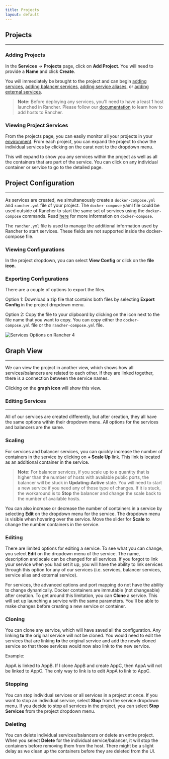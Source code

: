 ```yaml
---
title: Projects
layout: default
---
```


## Projects
---

### Adding Projects

In the **Services** -> **Projects** page, click on **Add Project**. You will need to provide a **Name** and click **Create**. 

You will immediately be brought to the project and can begin [adding services]({{site.baseurl}}/docs/services/projects/adding-services/), [adding balancer services]({{site.baseurl}}/docs/services/projects/adding-balancers/), [adding service aliases]({{site.baseurl}}/docs/services/projects/adding-service-alias), or [adding external services]({{site.baseurl}}/docs/services/projects/adding-external-services).

> **Note:** Before deploying any services, you'll need to have a least 1 host launched in Rancher. Please follow our [documentation]({{site.baseurl}}/infrastructure/hosts) to learn how to add hosts to Rancher.

### Viewing Project Services

From the projects page, you can easily monitor all your projects in your [environment]({{site.baseurl}}/docs/configuration/environment). From each project, you can expand the project to show the individual services by clicking on the carat next to the dropdown menu.

This will expand to show you any services within the project as well as all the containers that are part of the service. You can click on any individual container or service to go to the detailed page.

## Project Configuration
---

As services are created, we simultaneously create a `docker-compose.yml` and `rancher.yml` file of your project. The `docker-compose` yaml file could be used outside of Rancher to start the same set of services using the `docker-compose` commands. Read [here](https://docs.docker.com/compose/) for more information on `docker-compose`. 

The `rancher.yml` file is used to manage the additional information used by Rancher to start services. These fields are not supported inside the docker-compose file.

### Viewing Configurations

In the project dropdown, you can select **View Config** or click on the **file icon**.

### Exporting Configurations

There are a couple of options to export the files. 

Option 1: Download a zip file that contains both files by selecting **Export Config** in the project dropdown menu.

Option 2: Copy the file to your clipboard by clicking on the icon next to the file name that you want to copy. You can copy either the `docker-compose.yml` file or the `rancher-compose.yml` file. 

![Services Options on Rancher 4]({{site.baseurl}}/img/rancher_projects_4.png)

## Graph View 
---

We can view the project in another view, which shows how all services/balancers are related to each other. If they are linked together, there is a connection between the service names. 

Clicking on the **graph icon** will show this view.

### Editing Services
---

All of our services are created differently, but after creation, they all have the same options within their dropdown menu. All options for the services and balancers are the same. 

### Scaling

For services and balancer services, you can quickly increase the number of containers in the service by clicking on **+ Scale Up** link. This link is located as an additional container in the service.

> **Note:** For balancer services, if you scale up to a quantity that is higher than the number of hosts with available public ports, the balancer will be stuck in **Updating-Active** state. You will need to start a new service if you need any of those type of changes. If it is stuck, the workaround is to **Stop** the balancer and change the scale back to the number of available hosts.

You can also increase or decrease the number of containers in a service by selecting **Edit** on the dropdown menu for the service. The dropdown menu is visible when hovering over the service. Move the slider for **Scale** to change the number containers in the service.

### Editing 
There are limited options for editing a service. To see what you can change, you select **Edit** on the dropdown menu of the service. The name, description and scale can be changed for all services. If you forgot to link your service when you had set it up, you will have the ability to link services through this option for any of our services (i.e. services, balancer services, service alias and external service).

For services, the advanced options and port mapping do not have the ability to change dynamically. Docker containers are immutable (not changeable) after creation. To get around this limitation, you can **Clone** a service. This will set up launching a service with the same parameters. You'll be able to make changes before creating a new service or container. 

### Cloning

You can clone any service, which will have saved all the configuration. Any linking **to** the original service will not be cloned. You would need to edit the services that are linking **to** the original service and add the newly cloned service so that those services would now also link to the new service.

Example:

AppA is linked to AppB. If I clone AppB and create AppC, then AppA will not be linked to AppC. The only way to link is to edit AppA to link to AppC.

### Stopping 

You can stop individual services or all services in a project at once. If you want to stop an individual service, select **Stop** from the service dropdown menu. If you decide to stop all services in the project, you can select **Stop Services** from the project dropdown menu.

### Deleting

You can delete individual services/balancers or delete an entire project. When you select **Delete** for the individual service/balancer, it will stop the containers before removing them from the host. There might be a slight delay as we clean up the containers before they are deleted from the UI.

